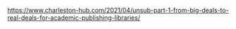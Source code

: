 https://www.charleston-hub.com/2021/04/unsub-part-1-from-big-deals-to-real-deals-for-academic-publishing-libraries/

